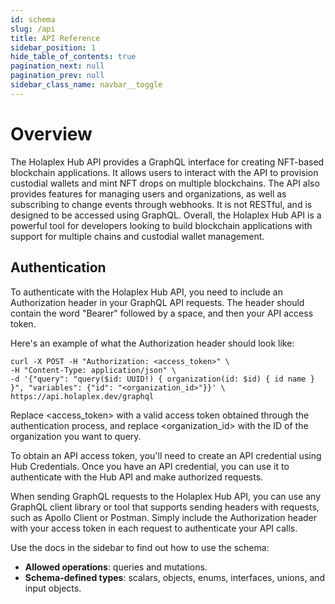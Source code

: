 ```yaml
---
id: schema
slug: /api
title: API Reference
sidebar_position: 1
hide_table_of_contents: true
pagination_next: null
pagination_prev: null
sidebar_class_name: navbar__toggle
---
```


# Overview

The Holaplex Hub API provides a GraphQL interface for creating NFT-based blockchain applications. It allows users to interact with the API to provision custodial wallets and mint NFT drops on multiple blockchains. The API also provides features for managing users and organizations, as well as subscribing to change events through webhooks. It is not RESTful, and is designed to be accessed using GraphQL. Overall, the Holaplex Hub API is a powerful tool for developers looking to build blockchain applications with support for multiple chains and custodial wallet management.

## Authentication

To authenticate with the Holaplex Hub API, you need to include an Authorization header in your GraphQL API requests. The header should contain the word "Bearer" followed by a space, and then your API access token.

Here's an example of what the Authorization header should look like:

```
curl -X POST -H "Authorization: <access_token>" \
-H "Content-Type: application/json" \
-d '{"query": "query($id: UUID!) { organization(id: $id) { id name } }", "variables": {"id": "<organization_id>"}}' \
https://api.holaplex.dev/graphql
```

Replace <access_token> with a valid access token obtained through the authentication process, and replace <organization_id> with the ID of the organization you want to query.

To obtain an API access token, you'll need to create an API credential using Hub Credentials. Once you have an API credential, you can use it to authenticate with the Hub API and make authorized requests.

When sending GraphQL requests to the Holaplex Hub API, you can use any GraphQL client library or tool that supports sending headers with requests, such as Apollo Client or Postman. Simply include the Authorization header with your access token in each request to authenticate your API calls.


Use the docs in the sidebar to find out how to use the schema:

- **Allowed operations**: queries and mutations.
- **Schema-defined types**: scalars, objects, enums, interfaces, unions, and input objects.